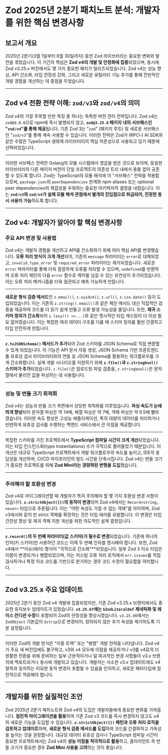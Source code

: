 # Zod 2025년 2분기 패치노트 분석: 개발자를 위한 핵심 변경사항

## 보고서 개요

2025년 2분기(3월 1일부터 6월 30일까지) 동안 Zod 라이브러리는 중요한 변화와 발전을 겪었습니다. 이 기간의 핵심은 **Zod v4의 개발 및 안정화에 집중**되었으며, 동시에 Zod v3.25.x 버전에서도 몇 가지 중요한 패치가 릴리즈되었습니다. Zod v4는 성능 향상, API 간소화, 타입 안정성 강화, 그리고 새로운 유틸리티 기능 추가를 통해 전반적인 개발 경험을 개선하는 데 중점을 두었습니다.

---

## Zod v4 전환 전략 이해: `zod/v3`와 `zod/v4`의 의미

Zod v4의 가장 주목할 만한 특징 중 하나는 독특한 버전 관리 전략입니다. Zod v4는 `zod@4.0.0`으로 npm에 즉시 발행되지 않고, **`zod@3.25.0` 패키지 내의 서브패스인 "`zod/v4`"를 통해 제공**됩니다. 기존 Zod 3는 "`zod`" (패키지 루트) 및 새로운 서브패스인 "`zod/v3`"를 통해 계속 사용할 수 있습니다. 이러한 전략은 Zod가 tRPC나 AI SDK와 같은 수많은 TypeScript 생태계 라이브러리의 핵심 의존성으로 사용되고 있기 때문에 선택되었습니다.

---

이러한 서브패스 전략은 Golang의 모듈 시스템에서 영감을 받은 것으로 보이며, 동일한 라이브러리의 다른 메이저 버전이 단일 프로젝트의 의존성 트리 내에서 충돌 없이 공존할 수 있도록 합니다. Zod는 TypeScript의 모듈 해석에 이 "서브패스" 전략을 적용함으로써, `package.json`의 `peerDependencies` 한계와 npm aliases 또는 optional peer dependencies의 복잡성을 우회하는 중요한 아키텍처적 결정을 내렸습니다. 이는 **`zod/v3`와 `zod/v4`가 실제 모듈 해석 관점에서 별개의 진입점으로 취급되어, 진정한 동시 사용이 가능**하도록 합니다.

---

## Zod v4: 개발자가 알아야 할 핵심 변경사항

### 주요 API 변경 및 사용법

Zod v4는 개발자 경험을 개선하고 API를 간소화하기 위해 여러 핵심 API를 변경했습니다. **오류 처리 방식이 크게 개선**되어, 기존의 `message` 파라미터는 `error`로 대체되었고, `invalid_type_error` 및 `required_error` 파라미터는 제거되었습니다. 새로운 `error` 파라미터를 통해 더욱 깔끔하게 오류를 처리할 수 있으며, `undefined`를 반환하여 오류 처리 체인의 다음 `error` 함수로 제어를 넘길 수 있는 유연성이 추가되었습니다. 이는 오류 처리 메커니즘을 더욱 일관되고 예측 가능하게 만듭니다.

---

**새로운 형식 검증 메서드**인 `z.email()`, `z.uuidv4()`, `z.url()`, `z.iso.date()` 등이 도입되었습니다. 이는 기존의 `z.string().email()`과 같은 체인 메서드 대신 직접적인 검증을 제공하여 코드를 더 읽기 쉽게 만들고 오류 발생 가능성을 줄입니다. 또한, **재귀 스키마 정의가 간소화**되어 `z.lazy(() =>...)`와 같은 명시적인 타입 캐스팅이 더 이상 필요 없어졌습니다. 이는 복잡한 재귀 데이터 구조를 다룰 때 스키마 정의를 훨씬 간결하고 타입 안전하게 만듭니다.

---

**`z.toJSONSchema()` 메서드가 추가**되어 Zod 스키마를 JSON Schema로 직접 변환할 수 있게 되었습니다. 이 기능은 API 문서 자동 생성, JSON Schema 기반 프론트엔드 폼 유효성 검사 라이브러리와의 연동 등 JSON Schema를 활용하는 워크플로우를 크게 간소화합니다. 실제 개발 시나리오를 지원하기 위해 **`z.file()`과 `z.stringbool()` 스키마가 추가**되었습니다. `z.file()`은 업로드된 파일 검증을, `z.stringbool()`은 문자열에서 불리언 값을 파싱하는 데 사용됩니다.

---

### 성능 및 번들 크기 최적화

Zod v4는 성능과 번들 크기 측면에서 상당한 최적화를 이루었습니다. **파싱 속도가 눈에 띄게 향상**되어 문자열 파싱은 약 14배, 배열 파싱은 약 7배, 객체 파싱은 약 6.5배 빨라졌습니다. 이러한 속도 향상은 고성능 애플리케이션, 특히 대량의 데이터를 처리하거나 빈번하게 유효성 검사를 수행하는 백엔드 서비스에서 큰 이점을 제공합니다.

---

복잡한 스키마를 가진 프로젝트에서 **TypeScript 컴파일 시간이 크게 개선**되었습니다. 이는 타입 인스턴스화(type instantiations) 수가 극적으로 줄어들었기 때문입니다. 이 개선은 대규모 TypeScript 프로젝트에서 개발 워크플로우의 속도를 높이고, IDE의 응답성을 개선하며, CI/CD 파이프라인의 빌드 시간을 단축시킵니다. Zod v4는 번들 크기가 중요한 프로젝트를 위해 **Zod Mini라는 경량화된 변형을 도입**했습니다.

---

### 주의해야 할 호환성 변경

Zod v4로 마이그레이션할 때 개발자가 특히 주의해야 할 몇 가지 호환성 변경 사항이 있습니다. **`z.strictObject({})`의 동작이 변경**되어 Zod v4에서는 `Record<string, never>` 타입으로 추론됩니다. 이는 "어떤 속성도 가질 수 없는 객체"를 의미하며, Zod v3에서와 같이 빈 strict 객체를 확장하는 것은 타입 에러를 유발합니다. 이 변경은 타입 건전성 향상 및 재귀 객체 지원 개선을 위한 의도적인 설계 결정입니다.

---

**`z.record()`의 두 번째 파라미터(값 스키마)가 필수로 변경**되었습니다. 기존에 하나의 인자(키 스키마)만 사용하던 코드는 이제 두 번째 인자를 명시해야 합니다. 또한, Zod v4에서 **이슈(에러) 형식이 "극적으로 간소화"**되었습니다. 일부 Zod 3 이슈 타입은 이름이 변경되거나 병합되었으며, 이는 커스텀 오류 처리 로직에서 `err.issues`를 직접 검사하거나 특정 이슈 코드를 기반으로 분기하는 경우 코드 수정이 필요함을 의미합니다.

---

## Zod v3.25.x 주요 업데이트

2025년 2분기 동안 Zod v4 개발에 집중되었지만, 기존 Zod v3.25.x 브랜치에서도 중요한 유지보수 업데이트가 있었습니다. **`v3.25.67`에는 `$ZodLiteralDef` 제네릭화 및 레이스 컨디션 수정**이 포함되어 Zod의 안정성을 향상시켰습니다. `v3.25.66`에서는 `ZodObject` 기본값이 `$strip`으로 변경되어, 정의되지 않은 추가 속성을 제거하도록 기본 설정됩니다.

---

이러한 Zod의 개발 방식은 "이중 트랙" 또는 "병렬" 개발 전략을 나타냅니다. Zod v4가 주요 새 버전임에도 불구하고, v3와 v4 모두에 이점을 제공하거나 v3를 v4로의 더 원활한 전환을 위해 준비하는 일부 근본적이거나 덜 파괴적인 변경 사항들이 v3.x 브랜치에 백포트되거나 동시에 개발되고 있습니다. 개발자는 사소한 v3.x 업데이트에도 v4 철학과 일치하는 미묘한 동작 변경이 포함될 수 있음을 인지하고, 새로운 패러다임에 점진적으로 적응해야 합니다.

---

## 개발자를 위한 실질적인 조언

Zod 2025년 2분기 패치노트와 Zod v4의 도입은 개발자들에게 중요한 변화를 가져옵니다. **점진적 마이그레이션을 활용**하여 기존 Zod v3 코드를 즉시 변경하지 않고도 v4의 새로운 기능을 도입할 수 있습니다. **`z.strictObject({})` 패턴과 오류 처리 로직을 검토하고 업데이트**하며, **새로운 형식 검증 메서드를 도입**하여 코드를 간결화하고 가독성을 높이는 것을 권장합니다. 대규모 데이터 유효성 검사나 TypeScript 컴파일 시간이 중요한 프로젝트에서는 Zod v4의 **성능 이점을 적극적으로 활용**하고, 클라이언트 측 번들 크기가 중요한 경우 **Zod Mini 사용을 고려**하는 것이 좋습니다.
